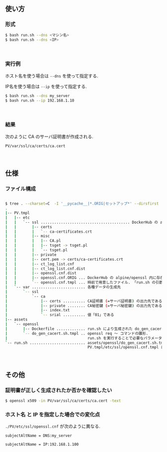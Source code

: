 ## 使い方

### 形式

```bash
$ bash run.sh --dns <マシン名>
$ bash run.sh --dns <IP>
```

　

### 実行例

ホスト名を使う場合は `--dns` を使って指定する.

IP名を使う場合は `--ip` を使って指定する.

```bash
$ bash run.sh --dns my_server
$ bash run.sh --ip 192.168.1.10
```

　

### 結果


次のように CA のサーバ証明書が作成される.

```bash
PV/var/ssl/ca/certs/ca.cert
```

　

## 仕様

### ファイル構成

```bash

$ tree . --charset=C  -I '__pycache__|*.ORIG|セットアップ*' --dirsfirst 
.
|-- PV.tmpl
|   |-- etc
|   |   `-- ssl ........................................ DockerHub の alpine/openssl 内に存在する /etc/ssl 以下をコピーしたもの
|   |       |-- certs
|   |       |   `-- ca-certificates.crt
|   |       |-- misc
|   |       |   |-- CA.pl
|   |       |   |-- tsget -> tsget.pl
|   |       |   `-- tsget.pl
|   |       |-- private
|   |       |-- cert.pem -> certs/ca-certificates.crt
|   |       |-- ct_log_list.cnf
|   |       |-- ct_log_list.cnf.dist
|   |       |-- openssl.cnf.dist
|   |       |-- openssl.cnf.ORIG ... DockerHub の alpine/openssl 内に存在していたオリジナル openssl.cnf である
|   |       `-- openssl.cnf.tmpl ... 時前で用意したファイル. 「run.sh の引数で書き換えるための目印あり」
|   `-- var ........................ 各種データの生成先
|       `-- ssl
|           `-- ca
|               |-- certs .......... CA証明書 (=サーバ証明書) の出力先である
|               |-- private ........ CA秘密鍵 (=サーバ秘密鍵) の出力先である
|               |-- index.txt
|               `-- srial .......... 値「01」である
|-- assets
|   `-- openssl
|       |-- Dockerfile ............. run.sh により生成された do_gen_cacert.sh をコンテナ内の /root/. に配置するだけ.
|       `-- do_gen_cacert.sh.tmpl .. openssl req 〜 コマンドの雛形.
|                                    run.sh を実行することで必要なパラメータが埋められて do_gen_cacert.sh が生成される.
`-- run.sh ......................... assets/openssl/do_gen_cacert.sh.tmpl にパラメータを代入して do_gen_cacert.sh を生成する.
                                     PV.tmpl/etc/ssl/openssl.cnf.tmpl にパラメータを代入して PV/etc/ssl/openssl.cnf を生成する.
```

　

## その他

### 証明書が正しく生成されたか否かを確認したい

```bash
$ openssl x509 -in PV/var/ssl/ca/certs/ca.cert -text
```

### ホスト名 と IP を指定した場合での変化点

`./PV/etc/ssl/openssl.cnf` が次のように異なる.

```
subjectAltName = DNS:my_server
```
```
subjectAltName = IP:192.168.1.100
```

